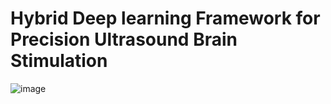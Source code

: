 # Hybrid Deep learning Framework for Precision Ultrasound Brain Stimulation

![image](https://github.com/user-attachments/assets/e7990cab-54d0-4327-9da9-1c0dfa688101)


